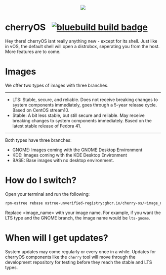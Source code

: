 <p align="center">
  <img src="https://github.com/user-attachments/assets/b7cc112a-42dc-4d74-b055-0909e7143abb"/>
</p>

# cherryOS &nbsp; [![bluebuild build badge](https://github.com/cherry-os/cherryOS/actions/workflows/build.yml/badge.svg)](https://github.com/cherry-os/cherryOS/actions/workflows/build.yml)
Hey there!
cherryOS isnt really anything new - except for its shell.
Just like in vOS, the default shell will open a distrobox, seperating you from the host.
More features are to come.

# Images
We offer two types of images with three branches.
_____________
- LTS: Stable, secure, and reliable. Does not receive breaking changes to system components immediately,
  goes through a 5-year release cycle. Based on CentOS stream10.
- Stable: A bit less stable, but still secure and reliable. May receive breaking changes to system components immediately.
  Based on the latest stable release of Fedora 41.
______________
Both types have three branches:
- GNOME: Images coming with the GNOME Desktop Environment
- KDE: Images coming with the KDE Desktop Environment
- BASE: Base images with no desktop environment.

# How do I switch?
Open your terminal and run the following:
```bash
rpm-ostree rebase ostree-unverified-registry:ghcr.io/cherry-os/<image_name>
```
Replace <image_name> with your image name.
For example, if you want the LTS type and the GNOME branch, the image name would be `lts-gnome`.

# When will I get updates?
System updates may come regularly or every once in a while.
Updates for cherryOS components like the `cherry` tool will move through
the development repository for testing before they reach the stable and LTS types.
